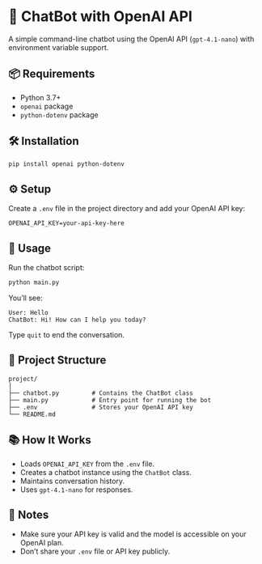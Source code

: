 # 🧠 ChatBot with OpenAI API

A simple command-line chatbot using the OpenAI API (`gpt-4.1-nano`) with environment variable support.

## 📦 Requirements

- Python 3.7+
- `openai` package
- `python-dotenv` package

## 🛠 Installation

```bash
pip install openai python-dotenv
```

## ⚙️ Setup

Create a `.env` file in the project directory and add your OpenAI API key:

```env
OPENAI_API_KEY=your-api-key-here
```

## 🚀 Usage

Run the chatbot script:

```bash
python main.py
```

You’ll see:

```
User: Hello
ChatBot: Hi! How can I help you today?
```

Type `quit` to end the conversation.

## 📁 Project Structure

```
project/
│
├── chatbot.py         # Contains the ChatBot class
├── main.py            # Entry point for running the bot
├── .env               # Stores your OpenAI API key
└── README.md
```

## 📚 How It Works

- Loads `OPENAI_API_KEY` from the `.env` file.
- Creates a chatbot instance using the `ChatBot` class.
- Maintains conversation history.
- Uses `gpt-4.1-nano` for responses.

## 📝 Notes

- Make sure your API key is valid and the model is accessible on your OpenAI plan.
- Don’t share your `.env` file or API key publicly.
